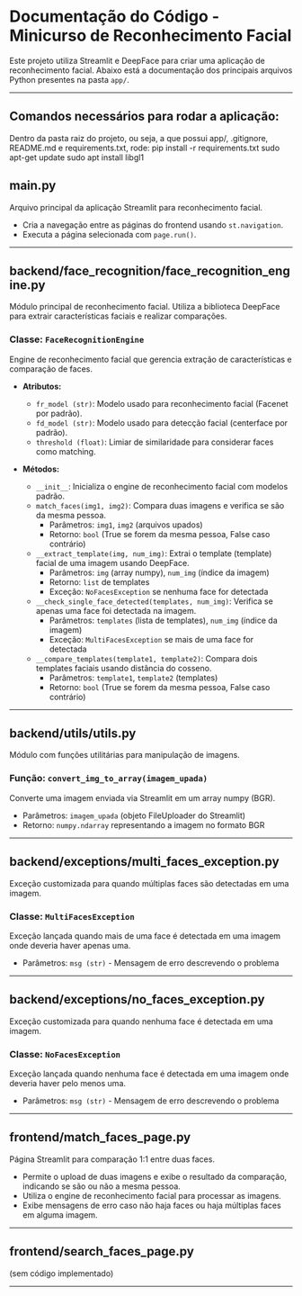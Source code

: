 # Documentação do Código - Minicurso de Reconhecimento Facial

Este projeto utiliza Streamlit e DeepFace para criar uma aplicação de reconhecimento facial. Abaixo está a documentação dos principais arquivos Python presentes na pasta `app/`.

---

## Comandos necessários para rodar a aplicação:

Dentro da pasta raiz do projeto, ou seja, a que possui app/, .gitignore, README.md e requirements.txt, rode:
pip install -r requirements.txt
sudo apt-get update
sudo apt install libgl1


## main.py
Arquivo principal da aplicação Streamlit para reconhecimento facial.

- Cria a navegação entre as páginas do frontend usando `st.navigation`.
- Executa a página selecionada com `page.run()`.

---

## backend/face_recognition/face_recognition_engine.py
Módulo principal de reconhecimento facial. Utiliza a biblioteca DeepFace para extrair características faciais e realizar comparações.

### Classe: `FaceRecognitionEngine`
Engine de reconhecimento facial que gerencia extração de características e comparação de faces.

- **Atributos:**
  - `fr_model (str)`: Modelo usado para reconhecimento facial (Facenet por padrão).
  - `fd_model (str)`: Modelo usado para detecção facial (centerface por padrão).
  - `threshold (float)`: Limiar de similaridade para considerar faces como matching.

- **Métodos:**
  - `__init__`: Inicializa o engine de reconhecimento facial com modelos padrão.
  - `match_faces(img1, img2)`: Compara duas imagens e verifica se são da mesma pessoa.
    - Parâmetros: `img1`, `img2` (arquivos upados)
    - Retorno: `bool` (True se forem da mesma pessoa, False caso contrário)
  - `__extract_template(img, num_img)`: Extrai o template (template) facial de uma imagem usando DeepFace.
    - Parâmetros: `img` (array numpy), `num_img` (índice da imagem)
    - Retorno: `list` de templates
    - Exceção: `NoFacesException` se nenhuma face for detectada
  - `__check_single_face_detected(templates, num_img)`: Verifica se apenas uma face foi detectada na imagem.
    - Parâmetros: `templates` (lista de templates), `num_img` (índice da imagem)
    - Exceção: `MultiFacesException` se mais de uma face for detectada
  - `__compare_templates(template1, template2)`: Compara dois templates faciais usando distância do cosseno.
    - Parâmetros: `template1`, `template2` (templates)
    - Retorno: `bool` (True se forem da mesma pessoa, False caso contrário)

---

## backend/utils/utils.py
Módulo com funções utilitárias para manipulação de imagens.

### Função: `convert_img_to_array(imagem_upada)`
Converte uma imagem enviada via Streamlit em um array numpy (BGR).
- Parâmetros: `imagem_upada` (objeto FileUploader do Streamlit)
- Retorno: `numpy.ndarray` representando a imagem no formato BGR

---

## backend/exceptions/multi_faces_exception.py
Exceção customizada para quando múltiplas faces são detectadas em uma imagem.

### Classe: `MultiFacesException`
Exceção lançada quando mais de uma face é detectada em uma imagem onde deveria haver apenas uma.
- Parâmetros: `msg (str)` - Mensagem de erro descrevendo o problema

---

## backend/exceptions/no_faces_exception.py
Exceção customizada para quando nenhuma face é detectada em uma imagem.

### Classe: `NoFacesException`
Exceção lançada quando nenhuma face é detectada em uma imagem onde deveria haver pelo menos uma.
- Parâmetros: `msg (str)` - Mensagem de erro descrevendo o problema

---

## frontend/match_faces_page.py
Página Streamlit para comparação 1:1 entre duas faces.

- Permite o upload de duas imagens e exibe o resultado da comparação, indicando se são ou não a mesma pessoa.
- Utiliza o engine de reconhecimento facial para processar as imagens.
- Exibe mensagens de erro caso não haja faces ou haja múltiplas faces em alguma imagem.

---

## frontend/search_faces_page.py
(sem código implementado)

---